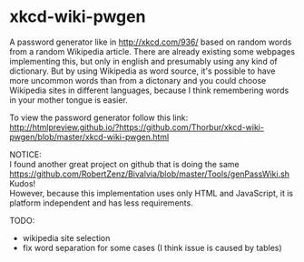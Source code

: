 xkcd-wiki-pwgen
===============

A password generator like in http://xkcd.com/936/ based on random words from a random Wikipedia article. 
There are already existing some webpages implementing this, but only in english and presumably using any kind of dictionary. 
But by using Wikipedia as word source, it's possible to have more uncommon words than from a dictonary and you could choose Wikipedia sites in different languages, because I think remembering words in your mother tongue is easier.

To view the password generator follow this link:  
http://htmlpreview.github.io/?https://github.com/Thorbur/xkcd-wiki-pwgen/blob/master/xkcd-wiki-pwgen.html

NOTICE:  
I found another great project on github that is doing the same   
https://github.com/RobertZenz/Bivalvia/blob/master/Tools/genPassWiki.sh  
Kudos!  
However, because this implementation uses only HTML and JavaScript, it is platform independent and has less requirements.

TODO:
- wikipedia site selection
- fix word separation for some cases (I think issue is caused by tables)

